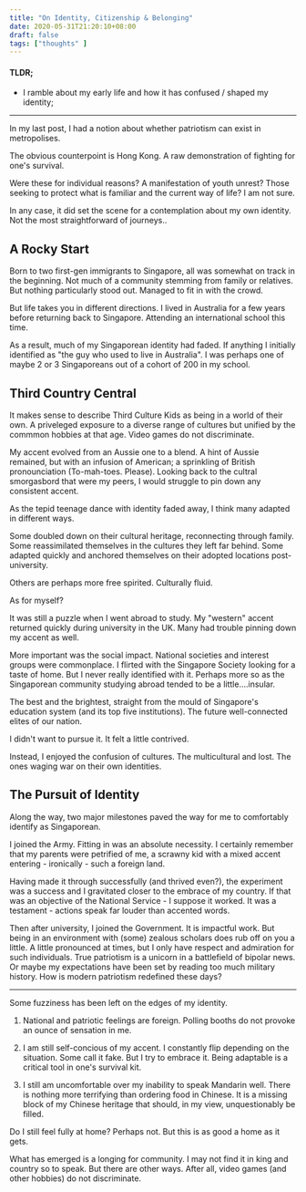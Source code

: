 ```yaml
---
title: "On Identity, Citizenship & Belonging"
date: 2020-05-31T21:20:10+08:00
draft: false
tags: ["thoughts" ]
---
```


#### TLDR;

- I ramble about my early life and how it has confused / shaped my identity;

---

In my last post, I had a notion about whether patriotism can exist in metropolises. 

The obvious counterpoint is Hong Kong. A raw demonstration of fighting for one's survival. 

Were these for individual reasons? A manifestation of youth unrest? Those seeking to protect what is familiar and the current way of life? I am not sure.

In any case, it did set the scene for a contemplation about my own identity. Not the most straightforward of journeys..

## A Rocky Start

Born to two first-gen immigrants to Singapore, all was somewhat on track in the beginning. Not much of a community stemming from family or relatives. But nothing particularly stood out. Managed to fit in with the crowd. 

But life takes you in different directions. I lived in Australia for a few years before returning back to Singapore. Attending an international school this time.

As a result, much of my Singaporean identity had faded. If anything I initially identified as "the guy who used to live in Australia". I was perhaps one of maybe 2 or 3 Singaporeans out of a cohort of 200 in my school.

## Third Country Central

It makes sense to describe Third Culture Kids as being in a world of their own. A priveleged exposure to a diverse range of cultures but unified by the commmon hobbies at that age. Video games do not discriminate. 

My accent evolved from an Aussie one to a blend. A hint of Aussie remained, but with an infusion of American; a sprinkling of British pronounciation (To-mah-toes. Please). Looking back to the cultral smorgasbord that were my peers, I would struggle to pin down any consistent accent.  

As the tepid teenage dance with identity faded away, I think many adapted in different ways. 

Some doubled down on their cultural heritage, reconnecting through family. Some reassimilated themselves in the cultures they left far behind. Some adapted quickly and anchored themselves on their adopted locations post-university.

Others are perhaps more free spirited. Culturally fluid.

As for myself? 

It was still a puzzle when I went abroad to study. My "western" accent returned quickly during university in the UK. Many had trouble pinning down my accent as well.

More important was the social impact. National societies and interest groups were commonplace. I flirted with the Singapore Society looking for a taste of home. But I never really identified with it. Perhaps more so as the Singaporean community studying abroad tended to be a little....insular. 

The best and the brightest, straight from the mould of Singapore's education system (and its top five institutions). The future well-connected elites of our nation. 

I didn't want to pursue it. It felt a little contrived. 

Instead, I enjoyed the confusion of cultures. The multicultural and lost. The ones waging war on their own identities. 

## The Pursuit of Identity

Along the way, two major milestones paved the way for me to comfortably identify as Singaporean.

I joined the Army. Fitting in was an absolute necessity. I certainly remember that my parents were petrified of me, a scrawny kid with a mixed accent entering - ironically - such a foreign land. 

Having made it through successfully (and thrived even?), the experiment was a success and I gravitated closer to the embrace of my country. If that was an objective of the National Service - I suppose it worked. It was a testament - actions speak far louder than accented words. 

Then after university, I joined the Government. It is impactful work. But being in an environment with (some) zealous scholars does rub off on you a little. A little pronounced at times, but I only have respect and admiration for such individuals. True patriotism is a unicorn in a battlefield of bipolar news. Or maybe my expectations have been set by reading too much military history. How is modern patriotism redefined these days?

***
Some fuzziness has been left on the edges of my identity.

1) National and patriotic feelings are foreign. Polling booths do not provoke an ounce of sensation in me.

2) I am still self-concious of my accent. I constantly flip depending on the situation. Some call it fake. But I try to embrace it. Being adaptable is a critical tool in one's survival kit.

3) I still am uncomfortable over my inability to speak Mandarin well. There is nothing more terrifying than ordering food in Chinese. It is a missing block of my Chinese heritage that should, in my view, unquestionably be filled.


Do I still feel fully at home? Perhaps not. But this is as good a home as it gets. 

What has emerged is a longing for community. I may not find it in king and country so to speak. But there are other ways. After all, video games (and other hobbies) do not discriminate.

